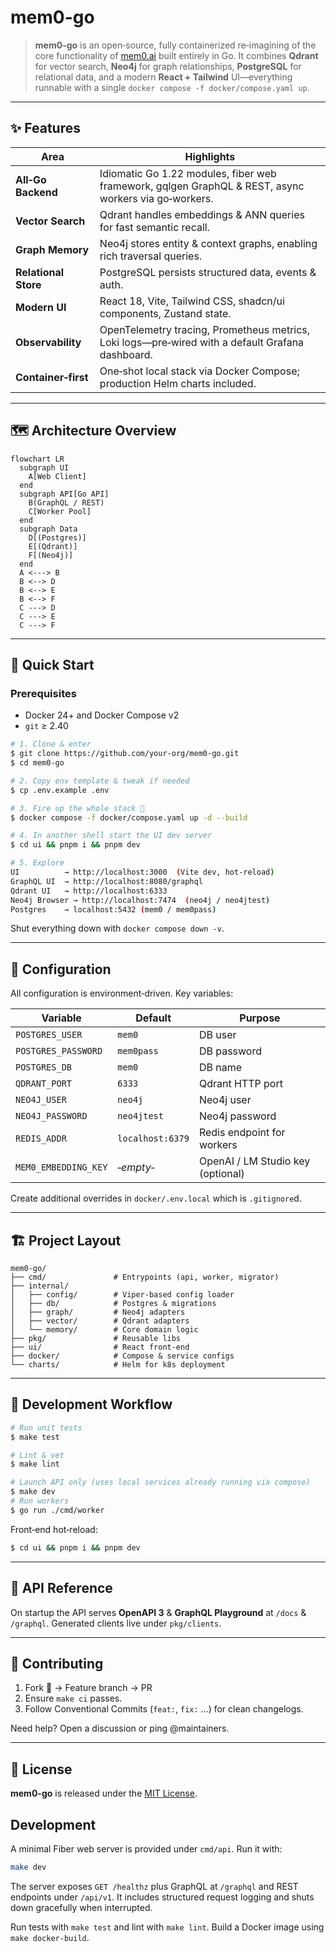 # mem0-go

> **mem0-go** is an open‑source, fully containerized re‑imagining of the core functionality of [mem0.ai](https://mem0.ai) built entirely in Go.
> It combines **Qdrant** for vector search, **Neo4j** for graph relationships, **PostgreSQL** for relational data, and a modern **React + Tailwind** UI—everything runnable with a single `docker compose -f docker/compose.yaml up`.

---

## ✨ Features

| Area                 | Highlights                                                                                           |
| -------------------- | ---------------------------------------------------------------------------------------------------- |
| **All‑Go Backend**   | Idiomatic Go 1.22 modules, fiber web framework, gqlgen GraphQL & REST, async workers via go‑workers. |
| **Vector Search**    | Qdrant handles embeddings & ANN queries for fast semantic recall.                                    |
| **Graph Memory**     | Neo4j stores entity & context graphs, enabling rich traversal queries.                               |
| **Relational Store** | PostgreSQL persists structured data, events & auth.                                                  |
| **Modern UI**        | React 18, Vite, Tailwind CSS, shadcn/ui components, Zustand state.                                   |
| **Observability**    | OpenTelemetry tracing, Prometheus metrics, Loki logs—pre‑wired with a default Grafana dashboard. |
| **Container‑first**  | One‑shot local stack via Docker Compose; production Helm charts included.                            |

---

## 🗺️ Architecture Overview

```mermaid
flowchart LR
  subgraph UI
    A[Web Client]
  end
  subgraph API[Go API]
    B(GraphQL / REST)
    C[Worker Pool]
  end
  subgraph Data
    D[(Postgres)]
    E[(Qdrant)]
    F[(Neo4j)]
  end
  A <---> B
  B <--> D
  B <--> E
  B <--> F
  C ---> D
  C ---> E
  C ---> F
```

---

## 🚀 Quick Start

### Prerequisites

* Docker 24+ and Docker Compose v2
* `git` ≥ 2.40

```bash
# 1. Clone & enter
$ git clone https://github.com/your‑org/mem0-go.git
$ cd mem0-go

# 2. Copy env template & tweak if needed
$ cp .env.example .env

# 3. Fire up the whole stack 🐳
$ docker compose -f docker/compose.yaml up -d --build

# 4. In another shell start the UI dev server
$ cd ui && pnpm i && pnpm dev

# 5. Explore
UI          → http://localhost:3000  (Vite dev, hot‑reload)
GraphQL UI  → http://localhost:8080/graphql
Qdrant UI   → http://localhost:6333
Neo4j Browser → http://localhost:7474  (neo4j / neo4jtest)
Postgres    → localhost:5432 (mem0 / mem0pass)
```

Shut everything down with `docker compose down -v`.

---

## 🔧 Configuration

All configuration is environment‑driven. Key variables:

| Variable             | Default     | Purpose                           |
| -------------------- | ----------- | --------------------------------- |
| `POSTGRES_USER`      | `mem0`      | DB user                           |
| `POSTGRES_PASSWORD`  | `mem0pass`  | DB password                       |
| `POSTGRES_DB`        | `mem0`      | DB name                           |
| `QDRANT_PORT`        | `6333`      | Qdrant HTTP port                  |
| `NEO4J_USER`         | `neo4j`     | Neo4j user                        |
| `NEO4J_PASSWORD`     | `neo4jtest` | Neo4j password                    |
| `REDIS_ADDR`         | `localhost:6379` | Redis endpoint for workers |
| `MEM0_EMBEDDING_KEY` | *‑empty‑*   | OpenAI / LM Studio key (optional) |

Create additional overrides in `docker/.env.local` which is `.gitignore`d.

---

## 🏗️ Project Layout

```
mem0-go/
├── cmd/               # Entrypoints (api, worker, migrator)
├── internal/
│   ├── config/        # Viper‑based config loader
│   ├── db/            # Postgres & migrations
│   ├── graph/         # Neo4j adapters
│   ├── vector/        # Qdrant adapters
│   └── memory/        # Core domain logic
├── pkg/               # Reusable libs
├── ui/                # React front‑end
├── docker/            # Compose & service configs
└── charts/            # Helm for k8s deployment
```

---

## 🧪 Development Workflow

```bash
# Run unit tests
$ make test

# Lint & vet
$ make lint

# Launch API only (uses local services already running via compose)
$ make dev
# Run workers
$ go run ./cmd/worker
```

Front‑end hot‑reload:

```bash
$ cd ui && pnpm i && pnpm dev
```

---

## 📡 API Reference

On startup the API serves **OpenAPI 3** & **GraphQL Playground** at `/docs` & `/graphql`.
Generated clients live under `pkg/clients`.

---

## 🤝 Contributing

1. Fork 🔀 → Feature branch → PR
2. Ensure `make ci` passes.
3. Follow Conventional Commits (`feat:`, `fix:` …) for clean changelogs.

Need help? Open a discussion or ping @maintainers.

---

## 🪪 License

**mem0-go** is released under the [MIT License](LICENSE).


## Development

A minimal Fiber web server is provided under `cmd/api`. Run it with:

```bash
make dev
```

The server exposes `GET /healthz` plus GraphQL at `/graphql` and REST endpoints under `/api/v1`. It includes structured request logging and shuts down gracefully when interrupted.

Run tests with `make test` and lint with `make lint`. Build a Docker image
using `make docker-build`.
